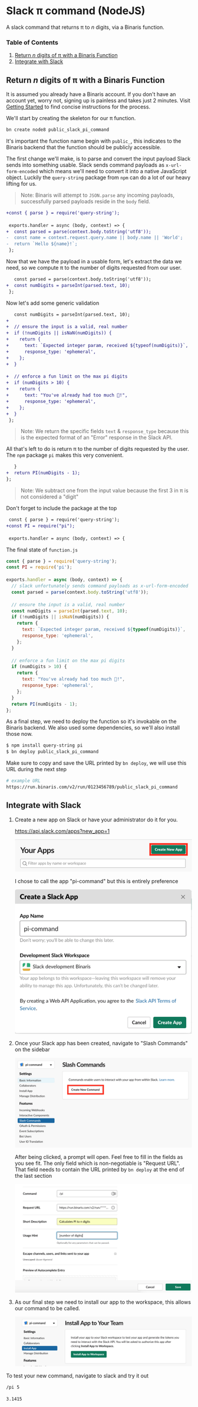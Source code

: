# Slack π command (NodeJS)

A slack command that returns π to _n_ digits, via a Binaris function.


### Table of Contents
1. [Return _n_ digits of π with a Binaris Function](#calculate-pi)
1. [Integrate with Slack](#integrate-slack)

<a name="calculate-pi"></a>

## Return _n_ digits of π with a Binaris Function

It is assumed you already have a Binaris account. If you don't have an account yet, worry not, signing up is painless and takes just 2 minutes. Visit [Getting Started](https://dev.binaris.com/tutorials/nodejs/getting-started/) to find concise instructions for the process.

We'll start by creating the skeleton for our π function.

```bash
bn create node8 public_slack_pi_command
```

It's important the function name begin with `public_`, this indicates to the Binaris backend that the function should be publicly accessible.

The first change we'll make, is to parse and convert the input payload Slack sends into something usable. Slack sends command payloads as `x-url-form-encoded` which means we'll need to convert it into a native JavaScript object. Luckily the `query-string` package from `npm` can do a lot of our heavy lifting for us.

> Note: Binaris will attempt to `JSON.parse` any incoming payloads, successfully parsed payloads reside in the `body` field.

```diff
+const { parse } = require('query-string');

 exports.handler = async (body, context) => {
+  const parsed = parse(context.body.toString('utf8'));
-  const name = context.request.query.name || body.name || 'World';
-  return `Hello ${name}!`;
 };
```

Now that we have the payload in a usable form, let's extract the data we need, so we compute π to the number of digits requested from our user.

```diff
   const parsed = parse(context.body.toString('utf8'));
+  const numDigits = parseInt(parsed.text, 10);
 };
```

Now let's add some generic validation

```diff
   const numDigits = parseInt(parsed.text, 10);
+
+  // ensure the input is a valid, real number
+  if (!numDigits || isNaN(numDigits)) {
+    return {
+      text: `Expected integer param, received ${typeof(numDigits)}`,
+      response_type: 'ephemeral',
+    };
+  }

+  // enforce a fun limit on the max pi digits
+  if (numDigits > 10) {
+    return {
+      text: "You've already had too much 🥧!",
+      response_type: 'ephemeral',
+    };
+  }
 };
```

> Note: We return the specific fields `text` & `response_type` because this is the expected format of an "Error" response in the Slack API.

All that's left to do is return π to the number of digits requested by the user. The `npm` package `pi` makes this very convenient.


```diff
   }
+  return PI(numDigits - 1);
};

```

> Note: We subtract one from the input value because the first 3 in π is not considered a "digit"

Don't forget to include the package at the top

```diff
 const { parse } = require('query-string');
+const PI = require("pi");

 exports.handler = async (body, context) => {
```

The final state of `function.js`

```JavaScript
const { parse } = require('query-string');
const PI = require('pi');

exports.handler = async (body, context) => {
  // slack unfortunately sends command payloads as x-url-form-encoded
  const parsed = parse(context.body.toString('utf8'));

  // ensure the input is a valid, real number
  const numDigits = parseInt(parsed.text, 10);
  if (!numDigits || isNaN(numDigits)) {
    return {
      text: `Expected integer param, received ${typeof(numDigits)}`,
      response_type: 'ephemeral',
    };
  }

  // enforce a fun limit on the max pi digits
  if (numDigits > 10) {
    return {
      text: "You've already had too much 🥧!",
      response_type: 'ephemeral',
    };
  }
  return PI(numDigits - 1);
};
```

As a final step, we need to deploy the function so it's invokable on the Binaris backend. We also used some dependencies, so we'll also install those now.

```bash
$ npm install query-string pi
$ bn deploy public_slack_pi_command
```

Make sure to copy and save the URL printed by `bn deploy`, we will use this URL during the next step

```bash
# example URL
https://run.binaris.com/v2/run/0123456789/public_slack_pi_command
```

<a name="integrate-slack"></a>

## Integrate with Slack

1. Create a new app on Slack or have your administrator do it for you.
  
    https://api.slack.com/apps?new_app=1

    ![create-app](./assets/create-app.png)

    I chose to call the app "pi-command" but this is entirely preference

    ![create-app-confirm](./assets/create-app-confirm.png)

1. Once your Slack app has been created, navigate to "Slash Commands" on the sidebar

    ![create-slash-command](./assets/create-slash-command.png)

   After being clicked, a prompt will open. Feel free to fill in the fields as you see fit. The only field which is non-negotiable is "Request URL". That field needs to contain the URL printed by `bn deploy` at the end of the last section

    ![slash-command-confirm](./assets/slash-command-confirm.png)

1. As our final step we need to install our app to the workspace, this allows our command to be called.

    ![install-app](./assets/install-app.png)


To test your new command, navigate to slack and try it out

```
/pi 5

3.1415
```